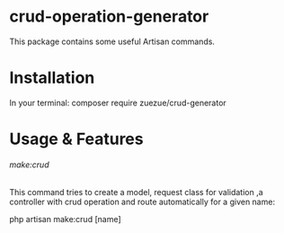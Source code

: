 # crud-operation-generator
  This package contains some useful Artisan commands.
# Installation

In your terminal:
composer require zuezue/crud-generator

# Usage & Features

  ###### make:crud
  This command tries to create a model, request class for validation ,a controller with crud operation and route automatically for a given name:

  php artisan make:crud [name]
